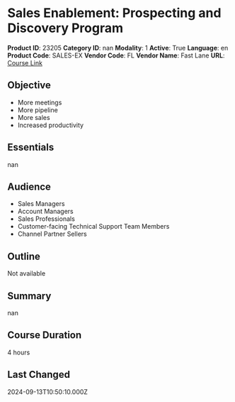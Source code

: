 # Sales Enablement: Prospecting and Discovery Program

**Product ID**: 23205
**Category ID**: nan
**Modality**: 1
**Active**: True
**Language**: en
**Product Code**: SALES-EX
**Vendor Code**: FL
**Vendor Name**: Fast Lane
**URL**: [Course Link](https://www.fastlaneus.com/course/training-sales-ex)

## Objective
- More meetings
- More pipeline
- More sales
- Increased productivity

## Essentials
nan

## Audience
- Sales Managers
- Account Managers
- Sales Professionals
- Customer-facing Technical Support Team Members
- Channel Partner Sellers

## Outline
Not available

## Summary
nan

## Course Duration
4 hours

## Last Changed
2024-09-13T10:50:10.000Z
